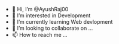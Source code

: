 - 👋 Hi, I’m @AyushRaj00
- 👀 I’m interested in Development
- 🌱 I’m currently learning Web devlopment
- 💞️ I’m looking to collaborate on ...
- 📫 How to reach me ...

<!---
AyushRaj00/AyushRaj00 is a ✨ special ✨ repository because its `README.md` (this file) appears on your GitHub profile.
You can click the Preview link to take a look at your changes.
--->
